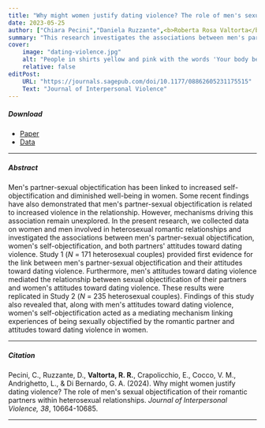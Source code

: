 ```yaml
---
title: "Why might women justify dating violence? The role of men's sexual objectification of their romantic partners within heterosexual relationships"
date: 2023-05-25
author: ["Chiara Pecini","Daniela Ruzzante",<b>Roberta Rosa Valtorta</b>,"Eleonora Crapolicchio","Veronica Margherita Cocco","Luca Andrighetto","Gian Antonio Di Bernardo"]
summary: "This research investigates the associations between men's partner-sexual objectification, women's self-objectification, and both partners' attitudes toward dating violence."
cover:
    image: "dating-violence.jpg"
    alt: "People in shirts yellow and pink with the words 'Your body belongs to you'"
    relative: false
editPost:
    URL: "https://journals.sagepub.com/doi/10.1177/08862605231175515"
    Text: "Journal of Interpersonal Violence"
---
```


##### Download

<ul>

<li><a href="dating-violence.pdf" target="_blank">Paper</a></li>

<li><a href="https://osf.io/c3fqx/?view_only=c9f3540402524aa2b8df30ed0a343639" target="_blank">Data</a></li>

</ul>

------------------------------------------------------------------------

##### Abstract

Men's partner-sexual objectification has been linked to increased self-objectification and diminished well-being in women. Some recent findings have also demonstrated that men's partner-sexual objectification is related to increased violence in the relationship. However, mechanisms driving this association remain unexplored. In the present research, we collected data on women and men involved in heterosexual romantic relationships and investigated the associations between men's partner-sexual objectification, women's self-objectification, and both partners' attitudes toward dating violence. Study 1 (*N* = 171 heterosexual couples) provided first evidence for the link between men's partner-sexual objectification and their attitudes toward dating violence. Furthermore, men's attitudes toward dating violence mediated the relationship between sexual objectification of their partners and women's attitudes toward dating violence. These results were replicated in Study 2 (*N* = 235 heterosexual couples). Findings of this study also revealed that, along with men's attitudes toward dating violence, women's self-objectification acted as a mediating mechanism linking experiences of being sexually objectified by the romantic partner and attitudes toward dating violence in women.

------------------------------------------------------------------------

##### Citation

Pecini, C., Ruzzante, D., **Valtorta, R. R.**, Crapolicchio, E., Cocco, V. M., Andrighetto, L., & Di Bernardo, G. A. (2024). Why might women justify dating violence? The role of men's sexual objectification of their romantic partners within heterosexual relationships. *Journal of Interpersonal Violence, 38*, 10664-10685.

------------------------------------------------------------------------
